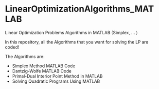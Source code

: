 # LinearOptimizationAlgorithms_MATLAB
Linear Optimization Problems Algorithms in MATLAB (Simplex,  ... )

In this repository, all the Algorithms that you want for solving the LP are coded!

The Algorithms are:
* Simplex Method MATLAB Code
* Dantzig-Wolfe MATLAB Code
* Primal-Dual Interior Point Method in MATLAB
* Solving Quadratic Programs Using MATLAB
